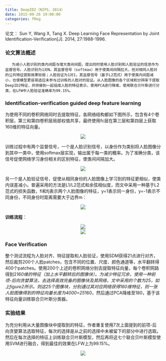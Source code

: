 ```yaml
---
title: DeepID2（NIPS，2014）
date: 2015-09-26 19:00:00
categories: fReg
---
```


<script type="text/javascript" src="http://cdn.mathjax.org/mathjax/latest/MathJax.js?config=default"></script>

论文： Sun Y, Wang X, Tang X. Deep Learning Face Representation by Joint Identification-Verification[J]. 2014, 27:1988-1996.

### 论文算法概述

       为减小人脸识别的类内间距与增大类间间距，提出同时使用人脸识别和人脸验证的信息作为监督信号。人脸识别为1对N，其监督信号（softmax）用于使类间间隔拉大，但对相同人脸对的公共特征提取效果较弱；人脸验证为1对1，其监督信号（基于L2范式）用于使类内间距减小，也使模型更容易适应未参与过训练的人脸对的验证。从人脸图像的各个区域和分辨率下提取DeepID2特征，并拼接到一起组成人脸的特征表示，使用PCA进行降维，使用联合贝叶斯进行分类，在LFW中人脸验证准确率为99.15%。

### Identification-verification guided deep feature learning

   为使用不同的卷积网络同时去提取特征，各网络结构都如下图所示，包含有4个卷积层，第三和第四卷积层局部权值共享，最终使用fc层在第三层和第四层上获取160维的特征向量。

<center><img src="{{ site.baseurl }}/images/pdReg/deepid2_1.png"></center>

   训练过程中有两个监督信号，一个是人脸识别信号，以身份作为类别将人脸图像分到其中一类中，使用softmax层实现，输出属于每一类的概率。为了准确分类，该信号促使网络学习身份相关的区别特征，使类间间隔加大。
   
<center><img src="{{ site.baseurl }}/images/pdReg/deepid2_2.png"></center>

   另一个是人脸验证信号，促使从相同身份的人脸图像上学习到的特征更相似，使类内误差减小。普遍采用的方法是L1/L2范式和余弦相似度，而文中采用一种基于L2范式的损失函数，fi和fj表示两个人脸图像的特征，y=1表示同一身份，y=-1表示不同身份，不同身份时距离需要大于边界m：
  
<center><img src="{{ site.baseurl }}/images/pdReg/deepid2_3.png"></center>

   <strong>训练流程</strong>：
   
<center><img src="{{ site.baseurl }}/images/pdReg/deepid2_4.png"></center>

<center><img src="{{ site.baseurl }}/images/pdReg/deepid2_5.png"></center> 
  
### Face Verification

   整个测试流程为人脸对齐、特征提取和人脸验证，使用SDM获得21点进行对齐，然后裁剪200个人脸patches，包含不同的位置、尺度、颜色通道等，水平翻转得400个patches。使用200个上述的卷积网络分别去提取特征向量，每个卷积网路得到2*160维的特征（加上水平翻转后的图像块）。为减少特征冗余，使用一种前项-后向贪婪算法，去选择高效完备的图像块及其网络，文中采用的个数为25，如上figure2所示。则这25个图像块，分别通过其对应网络获得160维特征，则一张人脸图像得到的特征向量长度为4000=25*160，然后通过PCA降维至180，基于该特征向量训练联合贝叶斯分类器。
   
### 实验结果

   为充分利用从大量图像块中提取到的特征，作者重复使用7次上面提到的前项-后向贪婪算法选取特征，每次的选择是从之前的选择中未被留下的部分中进行选取。然后在每次选择的特征上训练联合贝叶斯模型，然后再将这七个联合贝叶斯模型使用SVM进行融合，得到最佳的效果在LFW上为99.15%。
   
<center><img src="{{ site.baseurl }}/images/pdReg/deepid2_6.png"></center> 

